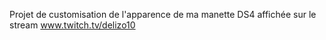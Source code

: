Projet de customisation de l'apparence de ma manette DS4 affichée sur le stream www.twitch.tv/delizo10
